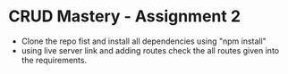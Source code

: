 <h1>CRUD Mastery - Assignment 2</h1>
<div>
    <ul>
        <li>
            Clone the repo fist and install all dependencies using "npm install"
        </li>
        <li>
            using live server link and adding routes check the all routes given into the requirements. 
        </li>
    <ul>
</div>
